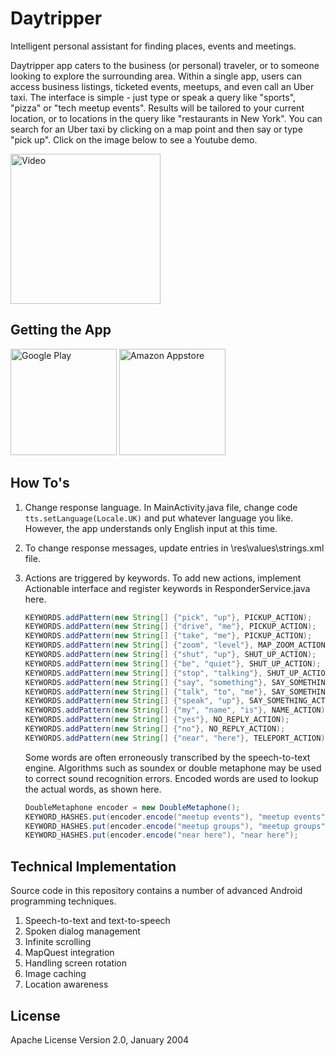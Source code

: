 # Daytripper 

Intelligent personal assistant for finding places, events and meetings.

Daytripper app caters to the business (or personal) traveler, or to someone looking to explore the surrounding area.
Within a single app, users can access business listings, ticketed events, meetups, and even call an Uber taxi.
The interface is simple - just type or speak a query like "sports", "pizza" or "tech meetup events".
Results will be tailored to your current location, or to locations in the query like "restaurants in New York". 
You can search for an Uber taxi by clicking on a map point and then say or type "pick up". Click on the image below to see a Youtube demo.

<a href="https://youtu.be/ake2w-jhBjQ" target="_blank">
<img src="http://ecx.images-amazon.com/images/I/81bvCgfhzxL.png" alt="Video" width="240" border="0" />
</a>


## Getting the App

<a href="https://play.google.com/store/apps/details?id=com.vocifery.daytripper&utm_source=global_co&utm_medium=prtnr&utm_content=Mar2515&utm_campaign=PartBadge&pcampaignid=MKT-Other-global-all-co-prtnr-py-PartBadge-Mar2515-1">
<img alt="Google Play" src="https://upload.wikimedia.org/wikipedia/commons/thumb/c/cd/Get_it_on_Google_play.svg/170px-Get_it_on_Google_play.svg.png" width="170"/></a>

<a href="http://www.amazon.com/Vocifery-Technology-Daytripper-v2/dp/B01BHMJ2OY/">
<img alt="Amazon Appstore" width="170" src="https://images-na.ssl-images-amazon.com/images/G/01/mobile-apps/devportal2/res/images/amazon-underground-app-us-black.png" />
</a>


## How To's

1.  Change response language. In MainActivity.java file, change code `tts.setLanguage(Locale.UK)` and put whatever language you like.
	However, the app understands only English input at this time.
	
2.  To change response messages, update entries in \res\values\strings.xml file.

3.	Actions are triggered by keywords. To add new actions, implement Actionable interface and register keywords in ResponderService.java here.
	
	```java
	KEYWORDS.addPattern(new String[] {"pick", "up"}, PICKUP_ACTION);
	KEYWORDS.addPattern(new String[] {"drive", "me"}, PICKUP_ACTION);
	KEYWORDS.addPattern(new String[] {"take", "me"}, PICKUP_ACTION);
	KEYWORDS.addPattern(new String[] {"zoom", "level"}, MAP_ZOOM_ACTION);
	KEYWORDS.addPattern(new String[] {"shut", "up"}, SHUT_UP_ACTION);
	KEYWORDS.addPattern(new String[] {"be", "quiet"}, SHUT_UP_ACTION);
	KEYWORDS.addPattern(new String[] {"stop", "talking"}, SHUT_UP_ACTION);
	KEYWORDS.addPattern(new String[] {"say", "something"}, SAY_SOMETHING_ACTION);
	KEYWORDS.addPattern(new String[] {"talk", "to", "me"}, SAY_SOMETHING_ACTION);
	KEYWORDS.addPattern(new String[] {"speak", "up"}, SAY_SOMETHING_ACTION);
	KEYWORDS.addPattern(new String[] {"my", "name", "is"}, NAME_ACTION);
	KEYWORDS.addPattern(new String[] {"yes"}, NO_REPLY_ACTION);
	KEYWORDS.addPattern(new String[] {"no"}, NO_REPLY_ACTION);
	KEYWORDS.addPattern(new String[] {"near", "here"}, TELEPORT_ACTION);
	``` 
	
	Some words are often erroneously transcribed by the speech-to-text engine. 
	Algorithms such as soundex or double metaphone may be used to correct sound recognition errors.
	Encoded words are used to lookup the actual words, as shown here.
	
	```java
	DoubleMetaphone encoder = new DoubleMetaphone();
	KEYWORD_HASHES.put(encoder.encode("meetup events"), "meetup events");
	KEYWORD_HASHES.put(encoder.encode("meetup groups"), "meetup groups");
	KEYWORD_HASHES.put(encoder.encode("near here"), "near here");
	```
	
	
## Technical Implementation

Source code in this repository contains a number of advanced Android programming techniques.

1.  Speech-to-text and text-to-speech
2.  Spoken dialog management
3.  Infinite scrolling
4.  MapQuest integration
5.  Handling screen rotation
6.  Image caching
7.  Location awareness    


## License

Apache License
Version 2.0, January 2004
